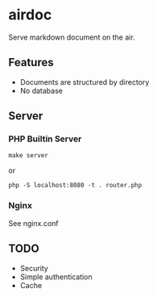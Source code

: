 # airdoc

Serve markdown document on the air.

## Features

- Documents are structured by directory
- No database

## Server

### PHP Builtin Server

```
make server
```
or

```
php -S localhost:8080 -t . router.php
```

### Nginx

See nginx.conf

## TODO

- Security
- Simple authentication
- Cache